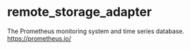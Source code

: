 # remote_storage_adapter
The Prometheus monitoring system and time series database. https://prometheus.io/
